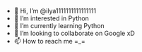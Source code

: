 - 👋 Hi, I’m @ilya1111111111111111
- 👀 I’m interested in Python
- 🌱 I’m currently learning Python
- 💞️ I’m looking to collaborate on Google xD
- 📫 How to reach me =_=

<!---
ilya1111111111111111/ilya1111111111111111 is a ✨ special ✨ repository because its `README.md` (this file) appears on your GitHub profile.
You can click the Preview link to take a look at your changes.
--->
